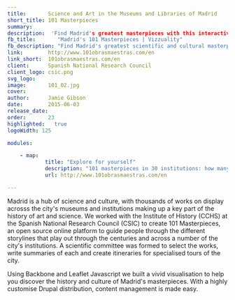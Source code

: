 ```yaml
---
title:       Science and Art in the Museums and Libraries of Madrid
short_title: 101 Masterpieces
summary:    
description:  'Find Madrid's greatest masterpieces with this interactive map application, built using Backbone and Leaflet'  
fb_title:       "Madrid's 101 Masterpieces | Vizzuality"
fb_description: "Find Madrid's greatest scientific and cultural masterpieces with this interactive map application"
link:        http://www.101obrasmaestras.com/en
link_short:  101obrasmaestras.com/en
client:      Spanish National Research Council
client_logo: csic.png
svg_logo:   
image:       101_02.jpg
cover:      
author:      Jamie Gibson  
date:        2015-06-03
release_date:   
order:       23
highlighted:   true
logoWidth: 125

modules:

    - map:
            title: "Explore for yourself"
            description: "101 masterpieces in 30 institutions: how many will you see?"
            url: http://www.101obrasmaestras.com/en

---
```


Madrid is a hub of science and culture, with thousands of works on display acrosss the city's museums and institutions making up a key part of the history of art and science. We worked with the Institute of History (CCHS) at the Spanish National Research Council (CSIC) to create 101 Masterpieces, an open source online platform to guide people through the different storylines that play out through the centuries and across a number of the city's institutions. A scientific committee was formed to select the works, write summaries of each and create itineraries for specialised tours of the city.

Using Backbone and Leaflet Javascript we built a vivid visualisation to help you discover the history and culture of Madrid's masterpieces. With a highly customise Drupal distribution, content management is made easy.